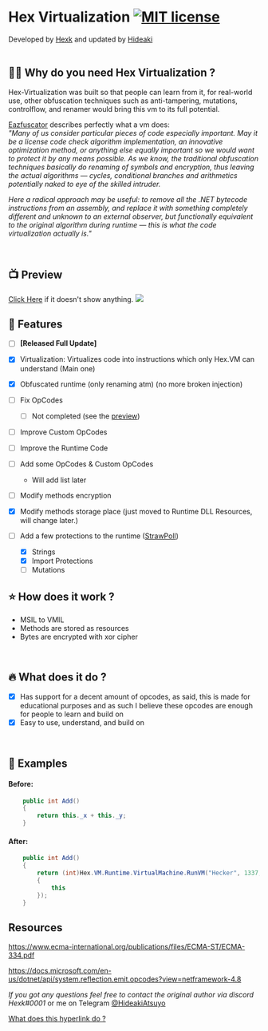 # Hex Virtualization [![MIT license](https://img.shields.io/badge/License-MIT-blue.svg)](https://lbesson.mit-license.org/)
Developed by <a href="https://github.com/hexck">Hexk</a> and updated by <a href="https://github.com/HideakiAtsuyo">Hideaki</a>
<br><br>

## :guardsman: Why do you need Hex Virtualization ? 

Hex-Virtualization was built so that people can learn from it, for real-world use, other obfuscation techniques such as anti-tampering, mutations, controlflow, and renamer would bring this vm to its full potential.

<a href="https://help.gapotchenko.com/eazfuscator.net/30/virtualization#Virtualization_Introduction"> Eazfuscator</a> describes perfectly what a vm does:<br>
_"Many of us consider particular pieces of code especially important. May it be a license code check algorithm implementation, an innovative optimization method, or anything else equally important so we would want to protect it by any means possible. As we know, the traditional obfuscation techniques basically do renaming of symbols and encryption, thus leaving the actual algorithms — cycles, conditional branches and arithmetics potentially naked to eye of the skilled intruder._

_Here a radical approach may be useful: to remove all the .NET bytecode instructions from an assembly, and replace it with something completely different and unknown to an external observer, but functionally equivalent to the original algorithm during runtime — this is what the code virtualization actually is."_

<br>

## 📺 Preview

[Click Here](https://i.imgur.com/cVntYFD.mp4) if it doesn't show anything.
![](https://i.imgur.com/cVntYFD.gif)

## 🚀 Features

- [ ] __**[Released Full Update]**__

- [x] Virtualization: Virtualizes code into instructions which only Hex.VM can understand (Main one)
- [x] Obfuscated runtime (only renaming atm) (no more broken injection)
- [ ] Fix OpCodes
  - [ ] Not completed (see the [preview](https://github.com/HideakiAtsuyo/Hex-Virtualization#-preview))
- [ ] Improve Custom OpCodes
- [ ] Improve the Runtime Code
- [ ] Add some OpCodes & Custom OpCodes
  - Will add list later
- [ ] Modify methods encryption
- [x] Modify methods storage place (just moved to Runtime DLL Resources, will change later.)
- [ ] Add a few protections to the runtime ([StrawPoll](https://strawpoll.com/polls/e6Z2eQwOXgN))
  - [x] Strings
  - [x] Import Protections
  - [ ] Mutations
  
## :star: How does it work ?

- MSIL to VMIL
- Methods are stored as resources
- Bytes are encrypted with xor cipher
<br>

## :fire: What does it do ?

- [x] Has support for a decent amount of opcodes, as said, this is made for educational purposes and as such I believe these opcodes are enough for people to learn and build on
- [x] Easy to use, understand, and build on

<br>

## :bookmark_tabs: Examples
#### Before:
```c#
    public int Add()
    {
        return this._x + this._y;
    }
```
#### After:
```c#
    public int Add()
    {
        return (int)Hex.VM.Runtime.VirtualMachine.RunVM("Hecker", 1337, new object[]
        {
            this
        });
    }
```


## Resources
https://www.ecma-international.org/publications/files/ECMA-ST/ECMA-334.pdf <br>



https://docs.microsoft.com/en-us/dotnet/api/system.reflection.emit.opcodes?view=netframework-4.8

_If you got any questions feel free to contact the original author via discord Hexk#0001_ or me on Telegram [@HideakiAtsuyo](https://t.me/HideakiAtsuyo)

[What does this hyperlink do ?](https://github.com/HideakiAtsuyo/Hex-Virtualization/edit/master/README.md#hex-virtualization-)
